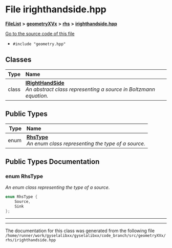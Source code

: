 

# File irighthandside.hpp



[**FileList**](files.md) **>** [**geometryXVx**](dir_e51b496b46dd687775e46e0826614574.md) **>** [**rhs**](dir_53474cb30a3389ee74cb3186cae99ac0.md) **>** [**irighthandside.hpp**](irighthandside_8hpp.md)

[Go to the source code of this file](irighthandside_8hpp_source.md)



* `#include "geometry.hpp"`















## Classes

| Type | Name |
| ---: | :--- |
| class | [**IRightHandSide**](classIRightHandSide.md) <br>_An abstract class representing a source in Boltzmann equation._  |


## Public Types

| Type | Name |
| ---: | :--- |
| enum  | [**RhsType**](#enum-rhstype)  <br>_An enum class representing the type of a source._  |
















































## Public Types Documentation




### enum RhsType 

_An enum class representing the type of a source._ 
```C++
enum RhsType {
    Source,
    Sink
};
```




<hr>

------------------------------
The documentation for this class was generated from the following file `/home/runner/work/gyselalibxx/gyselalibxx/code_branch/src/geometryXVx/rhs/irighthandside.hpp`

